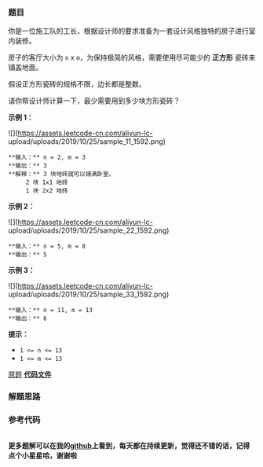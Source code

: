 ### 题目
你是一位施工队的工长，根据设计师的要求准备为一套设计风格独特的房子进行室内装修。

房子的客厅大小为 `n` x `m`，为保持极简的风格，需要使用尽可能少的 **正方形** 瓷砖来铺盖地面。

假设正方形瓷砖的规格不限，边长都是整数。

请你帮设计师计算一下，最少需要用到多少块方形瓷砖？



**示例 1：**

![](https://assets.leetcode-cn.com/aliyun-lc-
upload/uploads/2019/10/25/sample_11_1592.png)

    
    
    **输入：** n = 2, m = 3
    **输出：** 3
    **解释：** 3 块地砖就可以铺满卧室。
         2 块 1x1 地砖
         1 块 2x2 地砖

**示例 2：**

![](https://assets.leetcode-cn.com/aliyun-lc-
upload/uploads/2019/10/25/sample_22_1592.png)

    
    
    **输入：** n = 5, m = 8
    **输出：** 5
    

**示例 3：**

![](https://assets.leetcode-cn.com/aliyun-lc-
upload/uploads/2019/10/25/sample_33_1592.png)

    
    
    **输入：** n = 11, m = 13
    **输出：** 6
    



**提示：**

  * `1 <= n <= 13`
  * `1 <= m <= 13`

[原题](https://leetcode-cn.com/problems/tiling-a-rectangle-with-the-fewest-squares/)    **[代码文件]()**


### 解题思路




### 参考代码

```go


```




**更多题解可以在我的[github](https://github.com/LZH139/leetcode_Go)上看到，每天都在持续更新，觉得还不错的话，记得点个小星星哈，谢谢啦**
